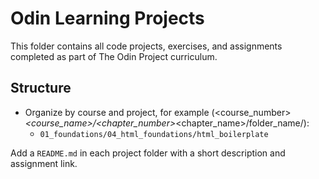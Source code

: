 # Odin Learning Projects

This folder contains all code projects, exercises, and assignments completed as part of The Odin Project curriculum.

## Structure
- Organize by course and project, for example (<course_number>_<course_name>/<chapter_number>_<chapter_name>/folder_name/):
  - `01_foundations/04_html_foundations/html_boilerplate`

Add a `README.md` in each project folder with a short description and assignment link.
